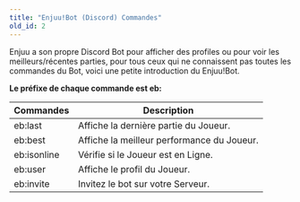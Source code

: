 ```yaml
---
title: "Enjuu!Bot (Discord) Commandes"
old_id: 2
---
```

Enjuu a son propre Discord Bot pour afficher des profiles ou pour voir les meilleurs/récentes parties, pour tous ceux qui ne connaissent pas toutes les commandes du Bot, voici une petite introduction du Enjuu!Bot.

__Le préfixe de chaque commande est eb:__

Commandes | Description
------------ | -------------
eb:last <Joueur> | Affiche la dernière partie du Joueur.
eb:best <Joueur> | Affiche la meilleur performance du Joueur.
eb:isonline <Joueur> | Vérifie si le Joueur est en Ligne.
eb:user <Joueur> | Affiche le profil du Joueur.
eb:invite <Joueur> | Invitez le bot sur votre Serveur.
